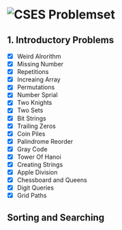 # ![CSES Problemset](https://cses.fi/problemset/)

## 1. Introductory Problems

- [x] Weird Alrorithm
- [x] Missing Number
- [x] Repetitions
- [x] Increaing Array
- [x] Permutations
- [x] Number Sprial
- [x] Two Knights
- [x] Two Sets
- [x] Bit Strings
- [x] Trailing Zeros
- [x] Coin Piles
- [x] Palindrome Reorder
- [x] Gray Code
- [x] Tower Of Hanoi
- [x] Creating Strings
- [x] Apple Division
- [x] Chessboard and Queens
- [x] Digit Queries
- [x] Grid Paths

## Sorting and Searching
